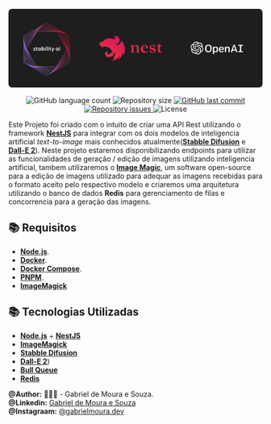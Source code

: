 <p align="center">
     <img src="./docs/assets/thumb.png"  />
</p>

<p align="center">
  <img alt="GitHub language count" src="https://img.shields.io/github/languages/count/gabrielmoura33/nest-js-text-to-image-artificial-inteligence-api">

  <img alt="Repository size" src="https://img.shields.io/github/repo-size/gabrielmoura33/nest-js-text-to-image-artificial-inteligence-api">
  
  <a href="https://github.com/WallysonGalvao/rocketseat-gobarber/commits/master">
    <img alt="GitHub last commit" src="https://img.shields.io/github/last-commit/gabrielmoura33/nest-js-text-to-image-artificial-inteligence-api">
  </a>

  <a href="https://github.com/WallysonGalvao/rocketseat-gobarber/issues">
    <img alt="Repository issues" src="https://img.shields.io/github/issues/gabrielmoura33/nest-js-text-to-image-artificial-inteligence-api">
  </a>

  <img alt="License" src="https://img.shields.io/badge/license-MIT-brightgreen">
</p>

Este Projeto foi criado com o intuito de criar uma API Rest utilizando o framework [**NestJS**](https://nestjs.com) para integrar com os dois modelos de inteligencia artificial _text-to-image_ mais conhecidos atualmente([**Stabble Difusion**](https://stability.ai/blog/stable-diffusion-public-release) e [**Dall-E 2**](https://openai.com/dall-e-2/)). Neste projeto estaremos disponibilizando endpoints para utilizar as funcionalidades de geração / edição de imagens utilizando inteligencia artificial, tambem utilizaremos o [**Image Magic**](https://imagemagick.org/index.php), um software open-source para a edição de imagens utilizado para adequar as imagens recebidas para o formato aceito pelo respectivo modelo e criaremos uma arquitetura utilizando o banco de dados **Redis** para gerenciamento de filas e concorrencia para a geração das imagens.

<!--
[![](https://img.shields.io/pypi/v/mvt)](https://pypi.org/project/mvt/)
[![Documentation Status](https://readthedocs.org/projects/mvt/badge/?version=latest)](https://docs.mvt.re/en/latest/?badge=latest)
[![CI](https://github.com/mvt-project/mvt/actions/workflows/python-package.yml/badge.svg)](https://github.com/mvt-project/mvt/actions/workflows/python-package.yml)
[![Downloads](https://pepy.tech/badge/mvt)](https://pepy.tech/project/mvt) -->

## :books: Requisitos

- [**Node.js**](https://nodejs.org/en/).
- [**Docker**](https://www.docker.com/).
- [**Docker Compose**](https://docs.docker.com/compose/install/).
- [**PNPM**](https://pnpm.io/installation).
- [**ImageMagick**](https://imagemagick.org/index.php)

## :books: Tecnologias Utilizadas

- [**Node.js**](https://nodejs.org/en/) + [**NestJS**](https://nestjs.com)
- [**ImageMagick**](https://imagemagick.org/index.php)
- [**Stabble Difusion**](https://stability.ai/blog/stable-diffusion-public-release)
- [**Dall-E 2**](https://openai.com/dall-e-2/))
- [**Bull Queue**](https://github.com/OptimalBits/bull)
- [**Redis**](https://redis.io)

<!--
## Usage

<!-- MVT provides two commands `mvt-ios` and `mvt-android`. [Check out the documentation to learn how to use them!](https://docs.mvt.re/) -->

<!-- ## License

The purpose of MVT is to facilitate the **_consensual forensic analysis_** of devices of those who might be targets of sophisticated mobile spyware attacks, especially members of civil society and marginalized communities. We do not want MVT to enable privacy violations of non-consenting individuals. In order to achieve this, MVT is released under its own license. [Read more here.](https://docs.mvt.re/en/latest/license/) -->

**@Author:** 👨🏾‍💻 - Gabriel de Moura e Souza. <br />
**@Linkedin:** [Gabriel de Moura e Souza](linkedin.com/in/gabriel-de-moura-e-souza/) <br />
**@Instagraam:** [@gabrielmoura.dev](https://www.instagram.com/gabrielmoura.dev/) <br />
